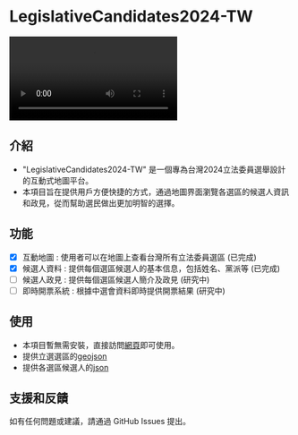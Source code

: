# LegislativeCandidates2024-TW
![立委地圖](./立委地圖操作.mov)
## 介紹
- "LegislativeCandidates2024-TW" 是一個專為台灣2024立法委員選舉設計的互動式地圖平台。
- 本項目旨在提供用戶方便快捷的方式，通過地圖界面瀏覽各選區的候選人資訊和政見，從而幫助選民做出更加明智的選擇。

## 功能
- [x] 互動地圖 : 使用者可以在地圖上查看台灣所有立法委員選區 (已完成)
- [x] 候選人資料 : 提供每個選區候選人的基本信息，包括姓名、黨派等 (已完成)
- [ ] 候選人政見 : 提供每個選區候選人簡介及政見 (研究中)
- [ ] 即時開票系統 : 根據中選會資料即時提供開票結果 (研究中)

## 使用
- 本項目暫無需安裝，直接訪問[網頁](https://skykai1018.github.io/LegislativeCandidates2024-TW/)即可使用。
- 提供立選選區的[geojson](./data/ConstituencyInfo_GeoJson.json)
- 提供各選區候選人的[json](./data/candidate.json)

## 支援和反饋
如有任何問題或建議，請通過 GitHub Issues 提出。
